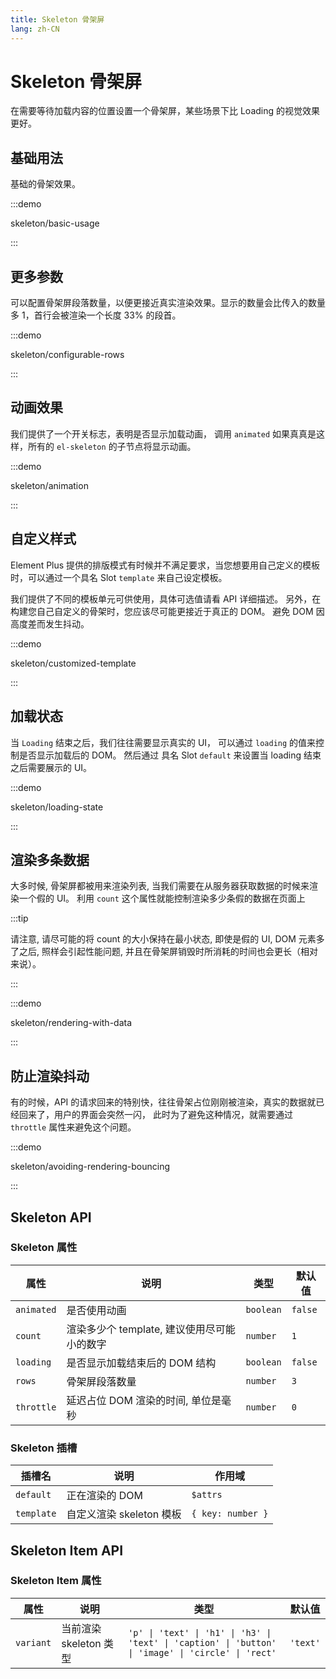 ```yaml
---
title: Skeleton 骨架屏
lang: zh-CN
---
```


# Skeleton 骨架屏

在需要等待加载内容的位置设置一个骨架屏，某些场景下比 Loading 的视觉效果更好。

## 基础用法

基础的骨架效果。

:::demo

skeleton/basic-usage

:::

## 更多参数

可以配置骨架屏段落数量，以便更接近真实渲染效果。显示的数量会比传入的数量多 1，首行会被渲染一个长度 33% 的段首。

:::demo

skeleton/configurable-rows

:::

## 动画效果

我们提供了一个开关标志，表明是否显示加载动画， 调用 `animated` 如果真真是这样，所有的 `el-skeleton` 的子节点将显示动画。

:::demo

skeleton/animation

:::

## 自定义样式

Element Plus 提供的排版模式有时候并不满足要求，当您想要用自己定义的模板时，可以通过一个具名 Slot `template` 来自己设定模板。

我们提供了不同的模板单元可供使用，具体可选值请看 API 详细描述。 另外，在构建您自己自定义的骨架时，您应该尽可能更接近于真正的 DOM。 避免 DOM 因高度差而发生抖动。

:::demo

skeleton/customized-template

:::

## 加载状态

当 `Loading` 结束之后，我们往往需要显示真实的 UI， 可以通过 `loading` 的值来控制是否显示加载后的 DOM。 然后通过 具名 Slot `default` 来设置当 loading 结束之后需要展示的 UI。

:::demo

skeleton/loading-state

:::

## 渲染多条数据

大多时候, 骨架屏都被用来渲染列表, 当我们需要在从服务器获取数据的时候来渲染一个假的 UI。 利用 `count` 这个属性就能控制渲染多少条假的数据在页面上

:::tip

请注意, 请尽可能的将 count 的大小保持在最小状态, 即使是假的 UI, DOM 元素多了之后, 照样会引起性能问题, 并且在骨架屏销毁时所消耗的时间也会更长（相对来说）。

:::

:::demo

skeleton/rendering-with-data

:::

## 防止渲染抖动

有的时候，API 的请求回来的特别快，往往骨架占位刚刚被渲染，真实的数据就已经回来了，用户的界面会突然一闪， 此时为了避免这种情况，就需要通过 `throttle` 属性来避免这个问题。

:::demo

skeleton/avoiding-rendering-bouncing

:::

## Skeleton API

### Skeleton 属性

| 属性       | 说明                                        | 类型      | 默认值  |
| ---------- | ------------------------------------------- | --------- | ------- |
| `animated` | 是否使用动画                                | `boolean` | `false` |
| `count`    | 渲染多少个 template, 建议使用尽可能小的数字 | `number`  | `1`     |
| `loading`  | 是否显示加载结束后的 DOM 结构               | `boolean` | `false` |
| `rows`     | 骨架屏段落数量                              | `number`  | `3`     |
| `throttle` | 延迟占位 DOM 渲染的时间, 单位是毫秒         | `number`  | `0`     |

### Skeleton 插槽

| 插槽名     | 说明                     | 作用域            |
| ---------- | ------------------------ | ----------------- |
| `default`  | 正在渲染的 DOM           | `$attrs`          |
| `template` | 自定义渲染 skeleton 模板 | `{ key: number }` |

## Skeleton Item API

### Skeleton Item 属性

| 属性      | 说明                   | 类型                                                                                                | 默认值   |
| --------- | ---------------------- | --------------------------------------------------------------------------------------------------- | -------- |
| `variant` | 当前渲染 skeleton 类型 | `'p' \| 'text' \| 'h1' \| 'h3' \| 'text' \| 'caption' \| 'button' \| 'image' \| 'circle' \| 'rect'` | `'text'` |
